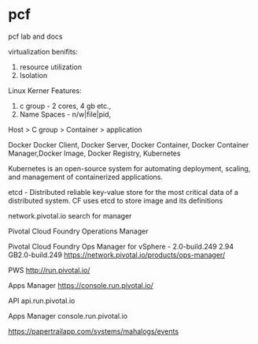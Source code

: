 # pcf
pcf lab and docs

virtualization benifits:
1. resource utilization
2. Isolation

Linux Kerner Features:
1. c group - 2 cores, 4 gb etc.,
2. Name Spaces - n/w|file|pid, 

Host > C group > Container > application

Docker
Docker Client, Docker Server, Docker Container, Docker Container Manager,Docker Image, Docker Registry, Kubernetes

Kubernetes is an open-source system for automating deployment, scaling, and management of containerized applications.

etcd - Distributed reliable key-value store for the most critical data of a distributed system.
CF uses etcd to store image and its definitions


network.pivotal.io
search for manager

Pivotal Cloud Foundry Operations Manager

Pivotal Cloud Foundry Ops Manager for vSphere - 2.0-build.249
2.94 GB2.0-build.249
https://network.pivotal.io/products/ops-manager/


PWS
http://run.pivotal.io/

Apps Manager
https://console.run.pivotal.io/

API
api.run.pivotal.io


Apps Manager
console.run.pivotal.io


https://papertrailapp.com/systems/mahalogs/events
